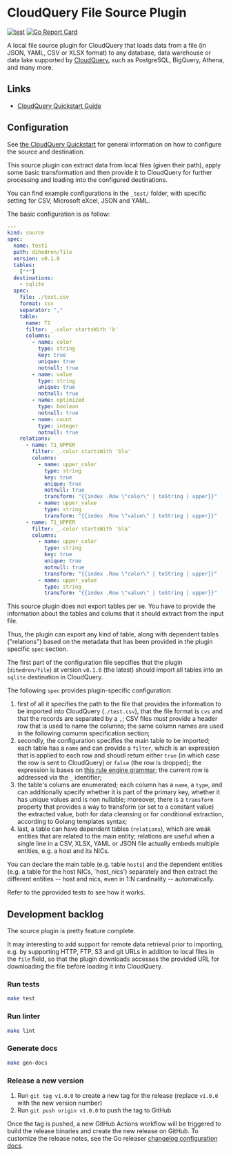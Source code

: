 # CloudQuery File Source Plugin

[![test](https://github.com/github.com/dihedron/cq-source-file/actions/workflows/test.yaml/badge.svg)](https://github.com/github.com/dihedron/cq-source-file/actions/workflows/test.yaml)
[![Go Report Card](https://goreportcard.com/badge/github.com/github.com/dihedron/cq-source-file)](https://goreportcard.com/report/github.com/github.com/dihedron/cq-source-file)

A local file source plugin for CloudQuery that loads data from a file (in JSON, YAML, CSV or XLSX format) to any database, data warehouse or data lake supported by [CloudQuery](https://www.cloudquery.io/), such as PostgreSQL, BigQuery, Athena, and many more.

## Links

 - [CloudQuery Quickstart Guide](https://www.cloudquery.io/docs/quickstart)
 <!-- - [Supported Tables](docs/tables/README.md) -->


## Configuration

See [the CloudQuery Quickstart](https://www.cloudquery.io/docs/quickstart) for general information on how to configure the source and destination.

This source plugin can extract data from local files (given their path), apply some basic transformation and then provide it to CloudQuery for further processing and loading into the configured destinations.

You can find example configurations in the `_test/` folder, with specific setting for CSV, Microsoft eXcel, JSON and YAML.

The basic configuration is as follow:

```yaml
---
kind: source
spec:
  name: test1
  path: dihedron/file
  version: v0.1.0
  tables: 
    ["*"]
  destinations:
    - sqlite
  spec:
    file: ./test.csv
    format: csv
    separator: ","
    table: 
      name: T1
      filter: _.color startsWith 'b'
      columns:
        - name: color
          type: string
          key: true
          unique: true
          notnull: true
        - name: value
          type: string
          unique: true
          notnull: true
        - name: optimized
          type: boolean
          notnull: true
        - name: count
          type: integer
          notnull: true
    relations:
      - name: T1_UPPER
        filter: _.color startsWith 'blu'
        columns:
          - name: upper_color
            type: string
            key: true
            unique: true
            notnull: true
            transform: "{{index .Row \"color\" | toString | upper}}"
          - name: upper_value
            type: string
            transform: "{{index .Row \"value\" | toString | upper}}"
      - name: T1_UPPER
        filter: _.color startsWith 'bla'
        columns:
          - name: upper_color
            type: string
            key: true
            unique: true
            notnull: true
            transform: "{{index .Row \"color\" | toString | upper}}"
          - name: upper_value
            type: string
            transform: "{{index .Row \"value\" | toString | upper}}"
```

This source plugin does not export tables per se. You have to provide the information about the tables and colums that it should extract from the input file.

Thus, the plugin can export any kind of table, along with dependent tables ("relations") based on the metadata that has been provided in the plugin specific `spec` section.

The first part of the configuration file sepcifies that the plugin (`dihedron/file`) at version `v0.1.0` (the latest) should import all tables into an `sqlite` destination in CloudQuery.

The following `spec` provides plugin-specific configuration:

1. first of all it specifies the path to the file that provides the information to be imported into CloudQuery (`./test.csv`), that the file format is `cvs` and that the records are separated by a `,`; CSV files *must* provide a header row that is used to name the columns; the same column names are used in the following comumn specification section;
2. secondly, the configuration specifies the main table to be imported; each table has a `name` and can provide a `filter`, which is an expression that is applied to each row and shoudl return either `true` (in which case the row is sent to CloudQuery) or `false` (the row is dropped); the expression is bases on [this rule engine grammar](https://github.com/antonmedv/expr); the current row is addressed via the `_` identifier;
3. the table's colums are enumerated; each column has a `name`, a `type`, and can additionally specify whether it is part of the primary key, whether it has unique values and is non nullable; moreover, there is a `transform` property that provides a way to transform (or set to a constant value) the extracted value, both for data cleansing or for conditional extraction, according to Golang templates syntax;
4. last, a table can have dependent tables (`relations`), which are weak entities that are related to the main entity; relations are useful when a single line in a CSV, XLSX, YAML or JSON file actually embeds multiple entities, e.g. a host and its NICs.
 
You can declare the main table (e.g. table `hosts`) and the dependent entities (e.g. a table for the host NICs, `host_nics') separately and then extract the different entities -- host and nics, even in 1:N cardinality -- automatically.

Refer to the pprovided tests to see how it works.

## Development backlog

The source plugin is pretty feature complete.

It may interesting to add support for remote data retrieval prior to importing, e.g. by supporting HTTP, FTP, S3 and git URLs in addition to local files in the `file` field, so that the plugin downloads accesses the provided URL for downloading the file before loading it into CloudQuery.

### Run tests

```bash
make test
```

### Run linter

```bash
make lint
```

### Generate docs

```bash
make gen-docs
```

### Release a new version

1. Run `git tag v1.0.0` to create a new tag for the release (replace `v1.0.0` with the new version number)
2. Run `git push origin v1.0.0` to push the tag to GitHub  

Once the tag is pushed, a new GitHub Actions workflow will be triggered to build the release binaries and create the new release on GitHub.
To customize the release notes, see the Go releaser [changelog configuration docs](https://goreleaser.com/customization/changelog/#changelog).

